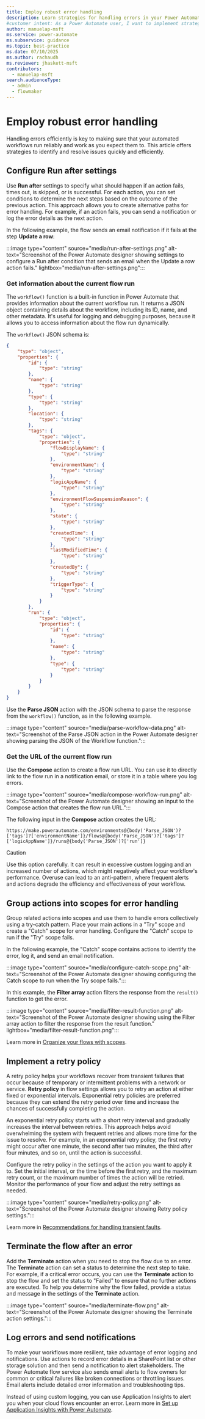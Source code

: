 ```yaml
---
title: Employ robust error handling
description: Learn strategies for handling errors in your Power Automate flows, including configuring "Run after" settings and using retry policies.
#customer intent: As a Power Automate user, I want to implement strategies to identify and resolve issues quickly and efficiently.
author: manuelap-msft
ms.service: power-automate
ms.subservice: guidance
ms.topic: best-practice
ms.date: 07/10/2025
ms.author: rachaudh
ms.reviewer: jhaskett-msft
contributors: 
  - manuelap-msft
search.audienceType: 
  - admin
  - flowmaker
---
```


# Employ robust error handling

Handling errors efficiently is key to making sure that your automated workflows run reliably and work as you expect them to. This article offers strategies to identify and resolve issues quickly and efficiently.

## Configure Run after settings

Use **Run after** settings to specify what should happen if an action fails, times out, is skipped, or is successful. For each action, you can set conditions to determine the next steps based on the outcome of the previous action. This approach allows you to create alternative paths for error handling. For example, if an action fails, you can send a notification or log the error details as the next action.

In the following example, the flow sends an email notification if it fails at the step **Update a row**:

:::image type="content" source="media/run-after-settings.png" alt-text="Screenshot of the Power Automate designer showing settings to configure a Run after condition that sends an email when the Update a row action fails." lightbox="media/run-after-settings.png":::

### Get information about the current flow run

The `workflow()` function is a built-in function in Power Automate that provides information about the current workflow run. It returns a JSON object containing details about the workflow, including its ID, name, and other metadata. It's useful for logging and debugging purposes, because it allows you to access information about the flow run dynamically.
  
The `workflow()` JSON schema is:

```json
{
    "type": "object",
    "properties": {
        "id": {
            "type": "string"
        },
        "name": {
            "type": "string"
        },
        "type": {
            "type": "string"
        },
        "location": {
            "type": "string"
        },
        "tags": {
            "type": "object",
            "properties": {
                "flowDisplayName": {
                    "type": "string"
                },
                "environmentName": {
                    "type": "string"
                },
                "logicAppName": {
                    "type": "string"
                },
                "environmentFlowSuspensionReason": {
                    "type": "string"
                },
                "state": {
                    "type": "string"
                },
                "createdTime": {
                    "type": "string"
                },
                "lastModifiedTime": {
                    "type": "string"
                },
                "createdBy": {
                    "type": "string"
                },
                "triggerType": {
                    "type": "string"
                }
            }
        },
        "run": {
            "type": "object",
            "properties": {
                "id": {
                    "type": "string"
                },
                "name": {
                    "type": "string"
                },
                "type": {
                    "type": "string"
                }
            }
        }
    } 
}
```

Use the **Parse JSON** action with the JSON schema to parse the response from the `workflow()` function, as in the following example.

:::image type="content" source="media/parse-workflow-data.png" alt-text="Screenshot of the Parse JSON action in the Power Automate designer showing parsing the JSON of the Workflow function.":::

### Get the URL of the current flow run

Use the **Compose** action to create a flow run URL. You can use it to directly link to the flow run in a notification email, or store it in a table where you log errors.

:::image type="content" source="media/compose-workflow-run.png" alt-text="Screenshot of the Power Automate designer showing an input to the Compose action that creates the flow run URL.":::

The following input in the **Compose** action creates the URL:

```http
https://make.powerautomate.com/environments@{body('Parse_JSON')?['tags']?['environmentName']}/flows@{body('Parse_JSON')?['tags']?['logicAppName']}/runs@{body('Parse_JSON')?['run']}
```

> [!CAUTION]
> Use this option carefully. It can result in excessive custom logging and an increased number of actions, which might negatively affect your workflow's performance. Overuse can lead to an anti-pattern, where frequent alerts and actions degrade the efficiency and effectiveness of your workflow.

## Group actions into scopes for error handling

Group related actions into scopes and use them to handle errors collectively using a try-catch pattern. Place your main actions in a "Try" scope and create a "Catch" scope for error handling. Configure the "Catch" scope to run if the "Try" scope fails.

In the following example, the "Catch" scope contains actions to identify the error, log it, and send an email notification.

:::image type="content" source="media/configure-catch-scope.png" alt-text="Screenshot of the Power Automate designer showing configuring the Catch scope to run when the Try scope fails.":::

In this example, the **Filter array** action filters the response from the `result()` function to get the error.

:::image type="content" source="media/filter-result-function.png" alt-text="Screenshot of the Power Automate designer showing using the Filter array action to filter the response from the result function." lightbox="media/filter-result-function.png":::

Learn more in [Organize your flows with scopes](./create-scopes.md).

## Implement a retry policy

A retry policy helps your workflows recover from transient failures that occur because of temporary or intermittent problems with a network or service. **Retry policy** in flow settings allows you to retry an action at either fixed or exponential intervals. Exponential retry policies are preferred because they can extend the retry period over time and increase the chances of successfully completing the action.

An exponential retry policy starts with a short retry interval and gradually increases the interval between retries. This approach helps avoid overwhelming the system with frequent retries and allows more time for the issue to resolve. For example, in an exponential retry policy, the first retry might occur after one minute, the second after two minutes, the third after four minutes, and so on, until the action is successful.

Configure the retry policy in the settings of the action you want to apply it to. Set the initial interval, or the time before the first retry, and the maximum retry count, or the maximum number of times the action will be retried. Monitor the performance of your flow and adjust the retry settings as needed.

:::image type="content" source="media/retry-policy.png" alt-text="Screenshot of the Power Automate designer showing Retry policy settings.":::

Learn more in [Recommendations for handling transient faults](/power-platform/well-architected/reliability/handle-transient-faults).

## Terminate the flow after an error

Add the **Terminate** action when you need to stop the flow due to an error. The **Terminate** action can set a status to determine the next step to take. For example, if a critical error occurs, you can use the **Terminate** action to stop the flow and set the status to "Failed" to ensure that no further actions are executed. To help you determine why the flow failed, provide a status and message in the settings of the **Terminate** action.

:::image type="content" source="media/terminate-flow.png" alt-text="Screenshot of the Power Automate designer showing the Terminate action settings.":::

## Log errors and send notifications

To make your workflows more resilient, take advantage of error logging and notifications. Use actions to record error details in a SharePoint list or other storage solution and then send a notification to alert stakeholders. The Power Automate flow service also sends email alerts to flow owners for common or critical failures like broken connections or throttling issues. Email alerts include detailed error information and troubleshooting tips.

Instead of using custom logging, you can use Application Insights to alert you when your cloud flows encounter an error. Learn more in [Set up Application Insights with Power Automate](/power-platform/admin/app-insights-cloud-flow).
